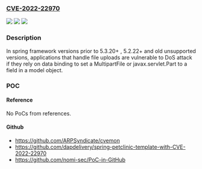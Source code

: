 ### [CVE-2022-22970](https://cve.mitre.org/cgi-bin/cvename.cgi?name=CVE-2022-22970)
![](https://img.shields.io/static/v1?label=Product&message=Spring%20Framework&color=blue)
![](https://img.shields.io/static/v1?label=Version&message=n%2Fa&color=blue)
![](https://img.shields.io/static/v1?label=Vulnerability&message=CWE-770%3A%20Allocation%20of%20Resources%20Without%20Limits%20or%20Throttling&color=brighgreen)

### Description

In spring framework versions prior to 5.3.20+ , 5.2.22+ and old unsupported versions, applications that handle file uploads are vulnerable to DoS attack if they rely on data binding to set a MultipartFile or javax.servlet.Part to a field in a model object.

### POC

#### Reference
No PoCs from references.

#### Github
- https://github.com/ARPSyndicate/cvemon
- https://github.com/dapdelivery/spring-petclinic-template-with-CVE-2022-22970
- https://github.com/nomi-sec/PoC-in-GitHub

